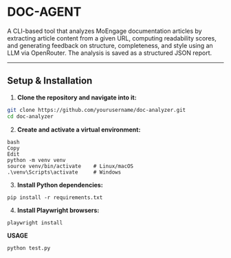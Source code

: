 # DOC-AGENT

A CLI-based tool that analyzes MoEngage documentation articles by extracting article content from a given URL, computing readability scores, and generating feedback on structure, completeness, and style using an LLM via OpenRouter. The analysis is saved as a structured JSON report.

---

## Setup & Installation

1. **Clone the repository and navigate into it:**

```bash
git clone https://github.com/yourusername/doc-analyzer.git
cd doc-analyzer
```
2. **Create and activate a virtual environment:**
```
bash
Copy
Edit
python -m venv venv
source venv/bin/activate    # Linux/macOS
.\venv\Scripts\activate     # Windows
```
3. **Install Python dependencies:**
```
pip install -r requirements.txt
```
4. **Install Playwright browsers:**
```
playwright install
```
**USAGE**
```
python test.py
```

